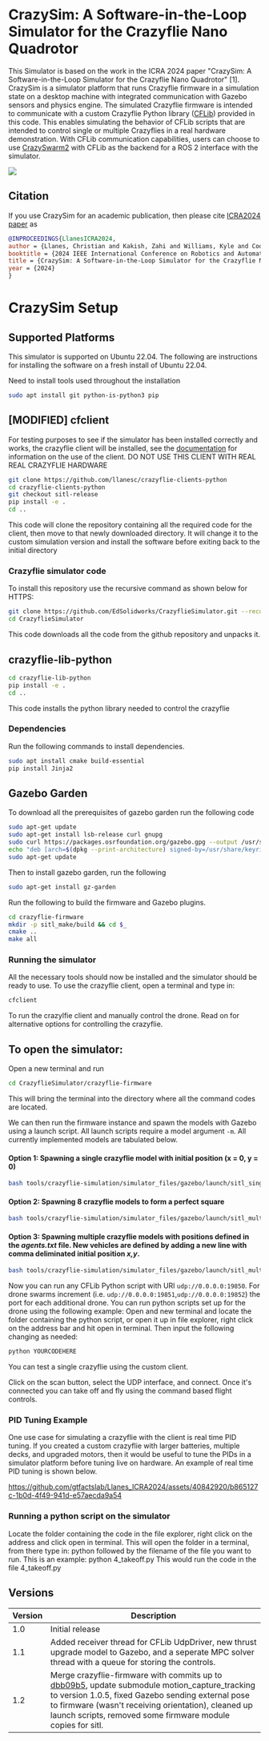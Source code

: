 # CrazySim: A Software-in-the-Loop Simulator for the Crazyflie Nano Quadrotor
This Simulator is based on the work in the ICRA 2024 paper "CrazySim: A Software-in-the-Loop Simulator for the Crazyflie Nano Quadrotor" [1]. CrazySim is a simulator platform that runs Crazyflie firmware in a simulation state on a desktop machine with integrated communication with Gazebo sensors and physics engine. The simulated Crazyflie firmware is intended to communicate with a custom Crazyflie Python library ([CFLib](https://github.com/bitcraze/crazyflie-lib-python)) provided in this code. This enables simulating the behavior of CFLib scripts that are intended to control single or multiple Crazyflies in a real hardware demonstration. With CFLib communication capabilities, users can choose to use [CrazySwarm2](https://github.com/IMRCLab/crazyswarm2) with CFLib as the backend for a ROS 2 interface with the simulator.

![](16cfs.gif)

## Citation
If you use CrazySim for an academic publication, then please cite [ICRA2024 paper](https://coogan.ece.gatech.edu/papers/pdf/llanes2024crazysim.pdf) as


```bibtex
@INPROCEEDINGS{LlanesICRA2024,
author = {Llanes, Christian and Kakish, Zahi and Williams, Kyle and Coogan, Samuel},
booktitle = {2024 IEEE International Conference on Robotics and Automation (ICRA)}, 
title = {CrazySim: A Software-in-the-Loop Simulator for the Crazyflie Nano Quadrotor},
year = {2024}
}
```

# CrazySim Setup

## Supported Platforms
This simulator is supported on Ubuntu 22.04.
The following are instructions for installing the software on a fresh install of Ubuntu 22.04.

Need to install tools used throughout the installation
```bash
sudo apt install git python-is-python3 pip
```
## [MODIFIED] cfclient
For testing purposes to see if the simulator has been installed correctly and works, the crazyflie client will be installed, see the [documentation](https://www.bitcraze.io/documentation/repository/crazyflie-clients-python/master/) for information on the use of the client.
DO NOT USE THIS CLIENT WITH REAL REAL CRAZYFLIE HARDWARE
```bash
git clone https://github.com/llanesc/crazyflie-clients-python
cd crazyflie-clients-python
git checkout sitl-release
pip install -e .
cd ..
```
This code will clone the repository containing all the required code for the client, then move to that newly downloaded directory. It will change it to the custom simulation version and install the software before exiting back to the initial directory

### Crazyflie simulator code
To install this repository use the recursive command as shown below for HTTPS:
```bash
git clone https://github.com/EdSolidworks/CrazyflieSimulator.git --recursive
cd CrazyflieSimulator
```
This code downloads all the code from the github repository and unpacks it.

## crazyflie-lib-python
```bash
cd crazyflie-lib-python
pip install -e .
cd ..
```
This code installs the python library needed to control the crazyflie

### Dependencies
Run the following commands to install dependencies.
```bash
sudo apt install cmake build-essential
pip install Jinja2
```
## Gazebo Garden
To download all the prerequisites of gazebo garden run the following code
```bash
sudo apt-get update
sudo apt-get install lsb-release curl gnupg
sudo curl https://packages.osrfoundation.org/gazebo.gpg --output /usr/share/keyrings/pkgs-osrf-archive-keyring.gpg
echo "deb [arch=$(dpkg --print-architecture) signed-by=/usr/share/keyrings/pkgs-osrf-archive-keyring.gpg] http://packages.osrfoundation.org/gazebo/ubuntu-stable $(lsb_release -cs) main" | sudo tee /etc/apt/sources.list.d/gazebo-stable.list > /dev/null
sudo apt-get update
```

Then to install gazebo garden, run the following
```bash
sudo apt-get install gz-garden
```

Run the following to build the firmware and Gazebo plugins.
```bash
cd crazyflie-firmware
mkdir -p sitl_make/build && cd $_
cmake ..
make all
```
### Running the simulator
All the necessary tools should now be installed and the simulator should be ready to use. To use the crazyflie client, open a terminal and type in:
```bash
cfclient
```
To run the crazylfie client and manually control the drone. Read on for alternative options for controlling the crazyflie.

## To open the simulator:
Open a new terminal and run
```bash
cd CrazyflieSimulator/crazyflie-firmware
```
This will bring the terminal into the directory where all the command codes are located.

We can then run the firmware instance and spawn the models with Gazebo using a launch script. All launch scripts require a model argument `-m`. All currently implemented models are tabulated below.

#### Option 1: Spawning a single crazyflie model with initial position (x = 0, y = 0)
```bash
bash tools/crazyflie-simulation/simulator_files/gazebo/launch/sitl_singleagent.sh -m crazyflie -x 0 -y 0
```

#### Option 2: Spawning 8 crazyflie models to form a perfect square
```bash
bash tools/crazyflie-simulation/simulator_files/gazebo/launch/sitl_multiagent_square.sh -n 8 -m crazyflie
```

#### Option 3: Spawning multiple crazyflie models with positions defined in the *agents.txt* file. New vehicles are defined by adding a new line with comma deliminated initial position *x,y*.
```bash
bash tools/crazyflie-simulation/simulator_files/gazebo/launch/sitl_multiagent_text.sh -m crazyflie
```

Now you can run any CFLib Python script with URI `udp://0.0.0.0:19850`. For drone swarms increment (i.e. `udp://0.0.0.0:19851`,`udp://0.0.0.0:19852`) the port for each additional drone.
You can run python scripts set up for the drone using the following example:
Open and new terminal and locate the folder containing the python script, or open it up in file explorer, right click on the address bar and hit open in terminal. Then input the following changing as needed:
```bash
python YOURCODEHERE
```

You can test a single crazyflie using the custom client.

Click on the scan button, select the UDP interface, and connect. Once it's connected you can take off and fly using the command based flight controls.

### PID Tuning Example
One use case for simulating a crazyflie with the client is real time PID tuning. If you created a custom crazyflie with larger batteries, multiple decks, and upgraded motors, then it would be useful to tune the PIDs in a simulator platform before tuning live on hardware. An example of real time PID tuning is shown below.

https://github.com/gtfactslab/Llanes_ICRA2024/assets/40842920/b865127c-1b0d-4f49-941d-e57aecda9a54

### Running a python script on the simulator
Locate the folder containing the code in the file explorer, right click on the address and click open in terminal. This will open the folder in a terminal, from there type in: python 
followed by the filename of the file you want to run.
This is an example: python 4_takeoff.py
This would run the code in the file 4_takeoff.py

## Versions
| Version | Description |
| --- | --- |
| 1.0 | Initial release |
| 1.1 | Added receiver thread for CFLib UdpDriver, new thrust upgrade model to Gazebo, and a seperate MPC solver thread with a queue for storing the controls. |
| 1.2 | Merge crazyflie-firmware with commits up to [dbb09b5](https://github.com/bitcraze/crazyflie-firmware/commit/dbb09b5ca16f0ddf63e98d2c44d247a3aa15f056), update submodule motion_capture_tracking to version 1.0.5, fixed Gazebo sending external pose to firmware (wasn't receiving orientation), cleaned up launch scripts, removed some firmware module copies for sitl. |
